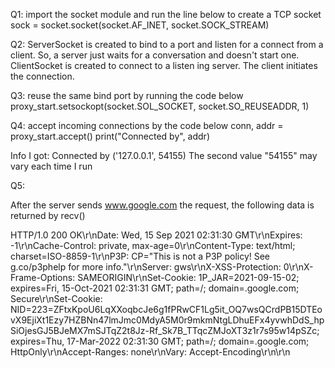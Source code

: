 Q1:
import the socket module and run the line below to create a TCP socket
sock = socket.socket(socket.AF_INET, socket.SOCK_STREAM)

Q2:
ServerSocket is created to bind to a port and listen for a connect from a client. So, a server just waits for a conversation and doesn't start one.
ClientSocket is created to connect to a listen ing server. The client initiates the connection.

Q3:
reuse the same bind port by running the code below
proxy_start.setsockopt(socket.SOL_SOCKET, socket.SO_REUSEADDR, 1)

Q4:
accept incoming connections by the code below
conn, addr = proxy_start.accept()
print("Connected by", addr)

Info I got:
Connected by ('127.0.0.1', 54155)
The second value "54155" may vary each time I run

Q5:

After the server sends www.google.com the request, the following data is returned by recv()

HTTP/1.0 200 OK\r\nDate: Wed, 15 Sep 2021 02:31:30 GMT\r\nExpires: -1\r\nCache-Control: private, max-age=0\r\nContent-Type: text/html; charset=ISO-8859-1\r\nP3P: CP="This is not a P3P policy! See g.co/p3phelp for more info."\r\nServer: gws\r\nX-XSS-Protection: 0\r\nX-Frame-Options: SAMEORIGIN\r\nSet-Cookie: 1P_JAR=2021-09-15-02; expires=Fri, 15-Oct-2021 02:31:31 GMT; path=/; domain=.google.com; Secure\r\nSet-Cookie: NID=223=ZFtxKpoU6LqXXoqbcJe6g1fPRwCF1Lg5it_OQ7wsQCrdPB15DTEovX9EjiXt1Ezy7HZBNn47lmJmc0MdyA5M0r9mkmNtgLDhuEFx4yvwhDdS_hpSiOjesGJ5BJeMX7mSJTqZ2t8Jz-Rf_Sk7B_TTqcZMJoXT3z1r7s95w14pSZc; expires=Thu, 17-Mar-2022 02:31:30 GMT; path=/; domain=.google.com; HttpOnly\r\nAccept-Ranges: none\r\nVary: Accept-Encoding\r\n\r\n<!doctype html><html itemscope="" itemtype="http://schema.org/WebPage" lang="en-CA"><head><meta content="text/html; charset=UTF-8" http-equiv="Content-Type"><meta content="/images/branding/googleg/1x/googleg_standard_color_128dp.png" itemprop="image"><title>Google</title><script nonce="Qr1xdT7M2pSIjba2hWmbcw==">(functi'

Q6:
https://github.com/IvanZyf666/CMPUT404_lab_ivan/blob/main/lab2/proxy_client.py
https://github.com/IvanZyf666/CMPUT404_lab_ivan/blob/main/lab2/proxy_server.py
https://github.com/IvanZyf666/CMPUT404_lab_ivan/blob/main/lab2/echo_server.py


